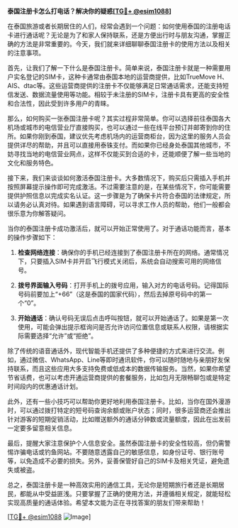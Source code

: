 **泰国注册卡怎么打电话？解决你的疑惑[[TG💪+ @esim1088](https://t.me/s/esim1088)]**

在泰国旅游或者长期居住的人们，经常会遇到一个问题：如何使用泰国的注册电话卡进行通话呢？无论是为了和家人保持联系，还是方便出行时与朋友沟通，掌握正确的方法是非常重要的。今天，我们就来详细聊聊泰国注册卡的使用方法以及相关的注意事项。

首先，让我们了解一下什么是泰国注册卡。简单来说，泰国注册卡就是一种需要用户实名登记的SIM卡，这种卡通常由泰国本地的运营商提供，比如TrueMove H、AIS、dtac等。这些运营商提供的注册卡不仅能够满足日常通话需求，还能支持短信发送、数据流量使用等功能。相较于未注册的SIM卡，注册卡具有更高的安全性和合法性，因此受到许多用户的青睐。

那么，如何购买一张泰国注册卡呢？其实过程非常简单。你可以选择前往泰国各大机场或城市的电信营业厅直接购买，也可以通过一些在线平台预订并邮寄到你的住所。如果你刚到泰国，建议优先考虑机场内的运营商柜台，因为这里的服务人员会提供详尽的帮助，并且可以直接用泰铢支付。而如果你已经身处泰国其他城市，不妨寻找当地的电信营业网点，这样不仅能买到合适的卡，还能顺便了解一些当地的文化和服务特色。

接下来，我们来谈谈如何激活泰国注册卡。大多数情况下，购买后只需插入手机并按照屏幕提示操作即可完成激活。不过需要注意的是，在某些情况下，你可能需要提供护照信息以完成实名认证。这一步骤是为了确保卡片符合泰国的法律规定，所以请务必认真对待。如果遇到语言障碍，可以寻求工作人员的帮助，他们一般都会很乐意为你解答疑问。

当你的泰国注册卡成功激活后，就可以开始正常使用了。对于通话功能而言，基本的操作步骤如下：

1. **检查网络连接**：确保你的手机已经连接到了泰国注册卡所在的网络。通常情况下，只要插入SIM卡并开启飞行模式关闭后，系统会自动搜索可用的网络信号。
   
2. **拨号界面输入号码**：打开手机上的拨号应用，输入对方的电话号码。记得国际号码前要加上“+66”（这是泰国的国家代码），然后去掉原号码中的第一个“0”。

3. **开始通话**：确认号码无误后点击呼叫按钮，就可以开始通话了。如果是第一次使用，可能会弹出提示框询问是否允许访问位置信息或联系人权限，请根据实际需要选择“允许”或“拒绝”。

除了传统的语音通话外，现代智能手机还提供了多种便捷的方式来进行交流。例如，通过微信、WhatsApp、Line等即时通讯软件，你可以随时随地与亲朋好友保持联系，而且这些应用大多支持免费或低成本的数据传输服务。当然，如果你希望节省话费，也可以考虑开通运营商提供的套餐服务，比如包月无限畅聊包或是特定时间段内的优惠通话计划。

此外，还有一些小技巧可以帮助你更好地利用泰国注册卡。比如，当你在国外漫游时，可以通过拨打特定的短号码查询余额或账户状态；同时，很多运营商还会推出针对游客的短期促销活动，比如赠送额外的通话分钟数或流量额度，因此在出发前一定要多留意相关信息。

最后，提醒大家注意保护个人信息安全。虽然泰国注册卡的安全性较高，但仍需警惕诈骗电话或钓鱼网站。不要随意透露自己的敏感信息，如身份证号、银行账号等，以免造成不必要的损失。另外，妥善保管好自己的SIM卡及相关凭证，避免遗失或被盗。

总之，泰国注册卡是一种高效实用的通信工具，无论你是短期旅行者还是长期居民，都能从中受益匪浅。只要掌握了正确的使用方法，并遵循相关规定，就能轻松实现高质量的通话体验。希望本文能为正在寻找答案的朋友们带来帮助！

[[TG💪+ @esim1088](https://t.me/s/esim1088) ![Image](https://i.postimg.cc/4NQfJmqS/Snipaste-2025-05-13-00-14-12.png)]